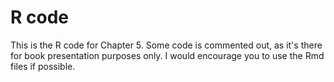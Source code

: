 # R code

This is the R code for Chapter 5.  Some code is commented out, as it's there for book presentation purposes only.  I would encourage you to use the Rmd files if possible.
